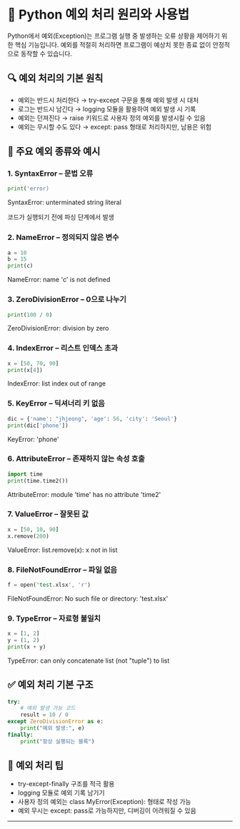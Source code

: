 
# 🧨 Python 예외 처리 원리와 사용법
Python에서 예외(Exception)는 프로그램 실행 중 발생하는 오류 상황을 제어하기 위한 핵심 기능입니다. 예외를 적절히 처리하면 프로그램이 예상치 못한 종료 없이 안정적으로 동작할 수 있습니다.

## 🔍 예외 처리의 기본 원칙
- 예외는 반드시 처리한다
→ try-except 구문을 통해 예외 발생 시 대처
- 로그는 반드시 남긴다
→ logging 모듈을 활용하여 예외 발생 시 기록
- 예외는 던져진다
→ raise 키워드로 사용자 정의 예외를 발생시킬 수 있음
- 예외는 무시할 수도 있다
→ except: pass 형태로 처리하지만, 남용은 위험

## 🧪 주요 예외 종류와 예시
### 1. SyntaxError – 문법 오류
```python
print('error)
```

SyntaxError: unterminated string literal

코드가 실행되기 전에 파싱 단계에서 발생


### 2. NameError – 정의되지 않은 변수
```python
a = 10
b = 15
print(c)
```

NameError: name 'c' is not defined


### 3. ZeroDivisionError – 0으로 나누기
```python
print(100 / 0)
```

ZeroDivisionError: division by zero



### 4. IndexError – 리스트 인덱스 초과
```python
x = [50, 70, 90]
print(x[4])
```

IndexError: list index out of range



### 5. KeyError – 딕셔너리 키 없음
```python
dic = {'name': "jhjeong", 'age': 56, 'city': 'Seoul'}
print(dic['phone'])
```

KeyError: 'phone'


### 6. AttributeError – 존재하지 않는 속성 호출
```python
import time
print(time.time2())
```

AttributeError: module 'time' has no attribute 'time2'



### 7. ValueError – 잘못된 값
```python
x = [50, 10, 90]
x.remove(200)
```

ValueError: list.remove(x): x not in list



### 8. FileNotFoundError – 파일 없음
```rust
f = open('test.xlsx', 'r')
```

FileNotFoundError: No such file or directory: 'test.xlsx'



### 9. TypeError – 자료형 불일치
```python
x = [1, 2]
y = (1, 2)
print(x + y)
```

TypeError: can only concatenate list (not "tuple") to list

## ✅ 예외 처리 기본 구조
```python
try:
    # 예외 발생 가능 코드
    result = 10 / 0
except ZeroDivisionError as e:
    print("예외 발생:", e)
finally:
    print("항상 실행되는 블록")
```


## 📘 예외 처리 팁
- try-except-finally 구조를 적극 활용
- logging 모듈로 예외 기록 남기기
- 사용자 정의 예외는 class MyError(Exception): 형태로 작성 가능
- 예외 무시는 except: pass로 가능하지만, 디버깅이 어려워질 수 있음

---

